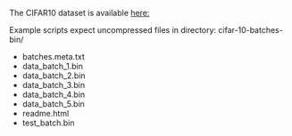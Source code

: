 The CIFAR10 dataset is available [here:](https://www.cs.toronto.edu/~kriz/cifar.html)

Example scripts expect uncompressed files in directory: cifar-10-batches-bin/

- batches.meta.txt
- data_batch_1.bin
- data_batch_2.bin
- data_batch_3.bin
- data_batch_4.bin
- data_batch_5.bin
- readme.html
- test_batch.bin

